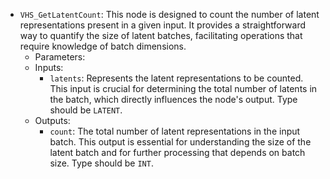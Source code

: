 - `VHS_GetLatentCount`: This node is designed to count the number of latent representations present in a given input. It provides a straightforward way to quantify the size of latent batches, facilitating operations that require knowledge of batch dimensions.
    - Parameters:
    - Inputs:
        - `latents`: Represents the latent representations to be counted. This input is crucial for determining the total number of latents in the batch, which directly influences the node's output. Type should be `LATENT`.
    - Outputs:
        - `count`: The total number of latent representations in the input batch. This output is essential for understanding the size of the latent batch and for further processing that depends on batch size. Type should be `INT`.
